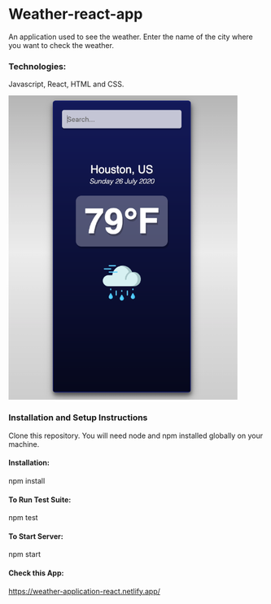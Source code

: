 # Weather-react-app

An application used to see the weather. Enter the name of the city where you want to check the weather.

### Technologies:
Javascript, React, HTML and CSS.

<img src="build/static/media/Screenshot.png" width= "450">

### Installation and Setup Instructions
Clone this repository. You will need node and npm installed globally on your machine.

#### Installation:

npm install

#### To Run Test Suite:

npm test

#### To Start Server:

npm start

#### Check this App:
https://weather-application-react.netlify.app/

